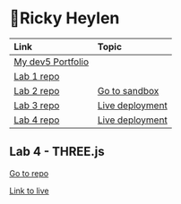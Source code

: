 # 👾Ricky Heylen

| Link       | Topic      |
|:-----------|:-----------|
|[My dev5 Portfolio](https://github.com/Rix11-H/DEV5-myportfolio)| |My DEV5 portfolio|
| [Lab 1 repo](https://github.com/Rix11-H/DEV5-myportfolio/tree/main/lab1%20-%20git) |  | Learning Git|
|[Lab 2 repo](https://github.com/Rix11-H/DEV5-myportfolio/tree/main/lab2%20-%20bingo)| [Go to sandbox](https://codesandbox.io/s/bingo-rix-copy-nbpt3g?file=/js/bingo.js) | ES6 Bingo |
|[Lab 3 repo](https://github.com/Rix11-H/DEV5-LAB3)| [Live deployment](https://weather-application-rix11-h.vercel.app/) | API connection and combination |
|[Lab 4 repo](https://github.com/Rix11-H/DEV5-LAB4)| [Live deployment](https://rickys-space-station.vercel.app/) | THREE.js space station|

## Lab 4 - THREE.js

[Go to repo](https://github.com/Rix11-H/DEV5-LAB4)


[Link to live](https://rickys-space-station.vercel.app/)
